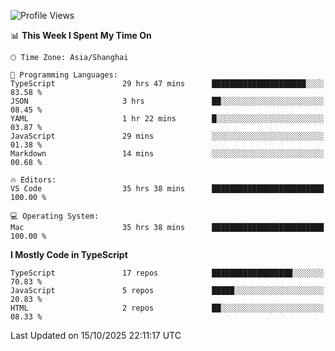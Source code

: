 <!--START_SECTION:waka-->
![Profile Views](http://img.shields.io/badge/Profile%20Views-0-blue)

📊 **This Week I Spent My Time On** 

```text
🕑︎ Time Zone: Asia/Shanghai

💬 Programming Languages: 
TypeScript               29 hrs 47 mins      █████████████████████░░░░   83.58 % 
JSON                     3 hrs               ██░░░░░░░░░░░░░░░░░░░░░░░   08.45 % 
YAML                     1 hr 22 mins        █░░░░░░░░░░░░░░░░░░░░░░░░   03.87 % 
JavaScript               29 mins             ░░░░░░░░░░░░░░░░░░░░░░░░░   01.38 % 
Markdown                 14 mins             ░░░░░░░░░░░░░░░░░░░░░░░░░   00.68 % 

🔥 Editors: 
VS Code                  35 hrs 38 mins      █████████████████████████   100.00 % 

💻 Operating System: 
Mac                      35 hrs 38 mins      █████████████████████████   100.00 % 
```

**I Mostly Code in TypeScript** 

```text
TypeScript               17 repos            ██████████████████░░░░░░░   70.83 % 
JavaScript               5 repos             █████░░░░░░░░░░░░░░░░░░░░   20.83 % 
HTML                     2 repos             ██░░░░░░░░░░░░░░░░░░░░░░░   08.33 % 
```




 Last Updated on 15/10/2025 22:11:17 UTC
<!--END_SECTION:waka-->
